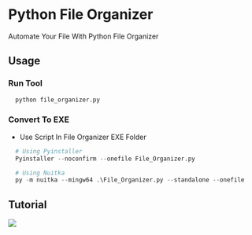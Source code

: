 
# Python File Organizer

Automate Your File With Python File Organizer

## Usage

### Run Tool

```python
  python file_organizer.py
```

### Convert To EXE

- Use Script In File Organizer EXE Folder
```python
  # Using Pyinstaller
  Pyinstaller --noconfirm --onefile File_Organizer.py

  # Using Nuitka
  py -m nuitka --mingw64 .\File_Organizer.py --standalone --onefile 

```

## Tutorial

![](https://github.com/katakkentut/FileOrganizerPython/blob/master/Tutorial/tutorial.gif)

